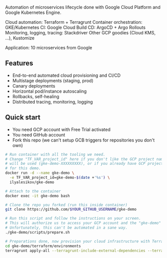 Automation of microservices lifecycle done with Google Cloud Platform and Google Kubernetes Engine.

Cloud automation: Terraform + Terragrunt
Container orchestration: GKE/Kubernetes
CI: Google Cloud Build
CD: ArgoCD + Argo Rollouts
Monitoring, logging, tracing: Stackdriver
Other GCP goodies (Cloud KMS, ...), Kustomize

Application: 10 microservices from Google

## Features

* End-to-end automated cloud provisioning and CI/CD
* Multistage deployments (staging, prod)
* Canary deployments
* Horizontal pod/instance autoscaling
* Rollbacks, self-healing
* Distributed tracing, monitoring, logging

## Quick start

* You need GCP account with Free Trial activated
* You need GitHub account
* Fork this repo (we can't setup GCB triggers for repositories you don't own)

```bash
# Run container with all the tooling we need.
# Change "TF_VAR_project_id" here if you don't like the GCP project name that
# will be used (gke-demo-XXXXXXXXX), or if you already have GCP project created
# for this demo.
docker run -d --name gke-demo \
  -e TF_VAR_project_id=gke-demo-$(date +'%s') \
  ilyalesikov/gke-demo

# Attach to the container
docker exec -it gke-demo bash

# Clone the repo you forked (run this inside container)
git clone https://github.com/$YOUR_GITHUB_USERNAME/gke-demo

# Run this script and follow the instructions on your screen.
# This will authorize us to access your GCP account and the "gke-demo" repo you forked.
# Unfortunately, this can't be automated in a sane way.
./gke-demo/scripts/prepare.sh

# Preparations done, now provision your cloud infrastructure with Terraform/Terragrunt
cd gke-demo/terraform/environments
terragrunt apply-all --terragrunt-include-external-dependencies --terragrunt-non-interactive
```
